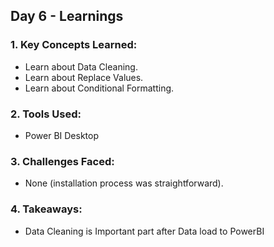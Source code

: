 ## Day 6 - Learnings

### 1. Key Concepts Learned:
- Learn about Data Cleaning.
- Learn about Replace Values.
- Learn about Conditional Formatting.

### 2. Tools Used:
- Power BI Desktop

### 3. Challenges Faced:
- None (installation process was straightforward).

### 4. Takeaways:
- Data Cleaning is Important part after Data load to PowerBI
